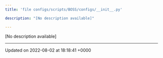 ```yaml
---
title: 'file configs/scripts/BOSS/configs/__init__.py'

description: "[No description available]"

---
```







[No description available]






-------------------------------

Updated on 2022-08-02 at 18:18:41 +0000

